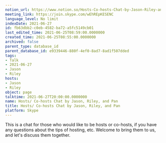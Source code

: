 ```yaml
---
notion_url: https://www.notion.so/Hosts-Co-hosts-Chat-by-Jason-Riley-and-Pan-fb63dbb2c0eb4582ba72a5fc5149cb01
meeting_link: https://join.skype.com/wEhREpKESENC
language_level: No limit
indexDate: 2021-06-27
id: fb63dbb2-c0eb-4582-ba72-a5fc5149cb01
last_edited_time: 2021-06-25T08:59:00.0000000
created_time: 2021-06-25T08:55:00.0000000
archived: false
parent_type: database_id
parent_database_id: e9339446-880f-4ef0-8ad7-8ad1f507dded
tags:
- Talk
- 2021-06-27
- Jason
- Riley
hosts:
- Jason
- Riley
object: page
talktime: 2021-06-27T20:00:00.0000000
name: Hosts/ Co-hosts Chat by Jason, Riley, and Pan
title: Hosts/ Co-hosts Chat by Jason, Riley, and Pan
platform: Skype
---
```


This is a chat for those who would like to be hosts or co-hosts, if you have any questions about the tips of hosting, etc. Welcome to bring them to us, and let's discuss them together.

